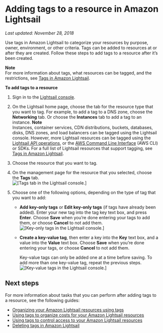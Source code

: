 # Adding tags to a resource in Amazon Lightsail<a name="amazon-lightsail-adding-tags-to-a-resource"></a>

 *Last updated: November 28, 2018* 

Use tags in Amazon Lightsail to categorize your resources by purpose, owner, environment, or other criteria\. Tags can be added to resources at or after they are created\. Follow these steps to add tags to a resource after it’s been created\.

**Note**  
For more information about tags, what resources can be tagged, and the restrictions, see [Tags in Amazon Lightsail](amazon-lightsail-tags.md)\.

**To add tags to a resource**

1. Sign in to the [Lightsail console](https://lightsail.aws.amazon.com/)\.

1. On the Lightsail home page, choose the tab for the resource type that you want to tag\. For example, to add a tag to a DNS zone, choose the **Networking** tab\. Or choose the **Instances** tab to add a tag to an instance\.
**Note**  
Instances, container services, CDN distributions, buckets, databases, disks, DNS zones, and load balancers can be tagged using the Lightsail console\. However, more Lightsail resources can be tagged using the [Lightsail API operations](https://docs.aws.amazon.com/lightsail/2016-11-28/api-reference/Welcome.html), or the [AWS Command Line Interface](https://docs.aws.amazon.com/cli/latest/reference/lightsail/) \(AWS CLI\) or SDKs\. For a full list of Lightsail resources that support tagging, see [Tags in Amazon Lightsail](amazon-lightsail-tags.md)\.

1. Choose the resource that you want to tag\.

1. On the management page for the resource that you selected, choose the **Tags** tab\.  
![\[Tags tab in the Lightsail console.\]](https://d9yljz1nd5001.cloudfront.net/en_us/f1c62fa5316bf1df017e7afb5a0e0a21/images/amazon-lightsail-tags-tab.png)

1. Choose one of the following options, depending on the type of tag that you want to add:
   + **Add key\-only tags** or **Edit key\-only tags** \(if tags have already been added\)\. Enter your new tag into the tag key text box, and press **Enter**\. Choose **Save** when you’re done entering your tags to add them, or choose **Cancel** to not add them\.  
![\[Key-only tags in the Lightsail console.\]](https://d9yljz1nd5001.cloudfront.net/en_us/f1c62fa5316bf1df017e7afb5a0e0a21/images/amazon-lightsail-key-only-tags.png)
   + **Create a key\-value tag**, then enter a key into the **Key** text box, and a value into the **Value** text box\. Choose **Save** when you’re done entering your tags, or choose **Cancel** to not add them\.

     Key\-value tags can only be added one at a time before saving\. To add more than one key\-value tag, repeat the previous steps\.  
![\[Key-value tags in the Lightsail console.\]](https://d9yljz1nd5001.cloudfront.net/en_us/f1c62fa5316bf1df017e7afb5a0e0a21/images/amazon-lightsail-key-value-tag.png)

## Next steps<a name="adding-tags-to-a-resource-next-steps"></a>

For more information about tasks that you can perform after adding tags to a resource, see the following guides:
+ [Organizing your Amazon Lightsail resources using tags](amazon-lightsail-organizing-resources-using-tags.md)
+ [Using tags to organize costs for your Amazon Lightsail resources](amazon-lightsail-organizing-costs-using-tags.md)
+ [Using tags to control access to your Amazon Lightsail resources](amazon-lightsail-controlling-access-using-tags.md)
+ [Deleting tags in Amazon Lightsail](amazon-lightsail-deleting-tags.md)